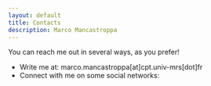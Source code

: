 ```yaml
---
layout: default
title: Contacts
description: Marco Mancastroppa
---
```


You can reach me out in several ways, as you prefer!

* Write me at: marco.mancastroppa[at]cpt.univ-mrs[dot]fr <a href="mailto:marco.mancastroppa@cpt.univ-mrs.fr"><i class="fa-solid fa-envelope fa-2x"></i></a>
* Connect with me on some social networks: <a href="https://bsky.app/profile/marco-mancastroppa.bsky.social" target="_blank"><i class="fa-brands fa-bluesky fa-2x"></i></a>
    <a href="https://www.researchgate.net/profile/Marco-Mancastroppa" target="_blank"><i class="fa-brands fa-researchgate fa-2x"></i></a>
    <a href="https://fr.linkedin.com/in/marco-mancastroppa-b3587611a" target="_blank"><i class="fa-brands fa-linkedin fa-2x"></i>

